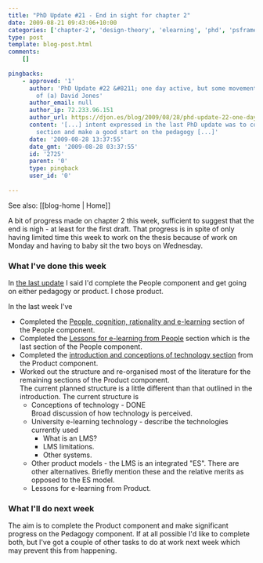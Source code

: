 ```yaml
---
title: "PhD Update #21 - End in sight for chapter 2"
date: 2009-08-21 09:43:06+10:00
categories: ['chapter-2', 'design-theory', 'elearning', 'phd', 'psframework', 'thesis']
type: post
template: blog-post.html
comments:
    []
    
pingbacks:
    - approved: '1'
      author: 'PhD Update #22 &#8211; one day active, but some movement &laquo; The Weblog
        of (a) David Jones'
      author_email: null
      author_ip: 72.233.96.151
      author_url: https://djon.es/blog/2009/08/28/phd-update-22-one-day-active-but-some-movement/
      content: '[...] intent expressed in the last PhD update was to complete the Product
        section and make a good start on the pedagogy [...]'
      date: '2009-08-28 13:37:55'
      date_gmt: '2009-08-28 03:37:55'
      id: '2725'
      parent: '0'
      type: pingback
      user_id: '0'
    
---
```


See also: [[blog-home | Home]]

A bit of progress made on chapter 2 this week, sufficient to suggest that the end is nigh - at least for the first draft. That progress is in spite of only having limited time this week to work on the thesis because of work on Monday and having to baby sit the two boys on Wednesday.

### What I've done this week

In [the last update](/blog2/2009/08/14/phd-update-20-progress-slowness-and-techno-rationality/) I said I'd complete the People component and get going on either pedagogy or product. I chose product.

In the last week I've

- Completed the [People, cognition, rationality and e-learning](/blog2/2009/08/16/people-cognition-rationality-and-e-learning/) section of the People component.
- Completed the [Lessons for e-learning from People](/blog2/2009/08/17/lessons-for-e-learning-from-people/) section which is the last section of the People component.
- Completed the [introduction and conceptions of technology section](/blog2/2009/08/19/the-product-component-of-the-ps-framework/) from the Product component.
- Worked out the structure and re-organised most of the literature for the remaining sections of the Product component.  
    The current planned structure is a little different than that outlined in the introduction. The current structure is
    - Conceptions of technology - DONE  
        Broad discussion of how technology is perceived.
    - University e-learning technology - describe the technologies currently used
        - What is an LMS?
        - LMS limitations.
        - Other systems.
    - Other product models - the LMS is an integrated "ES". There are other alternatives. Briefly mention these and the relative merits as opposed to the ES model.
    - Lessons for e-learning from Product.

### What I'll do next week

The aim is to complete the Product component and make significant progress on the Pedagogy component. If at all possible I'd like to complete both, but I've got a couple of other tasks to do at work next week which may prevent this from happening.